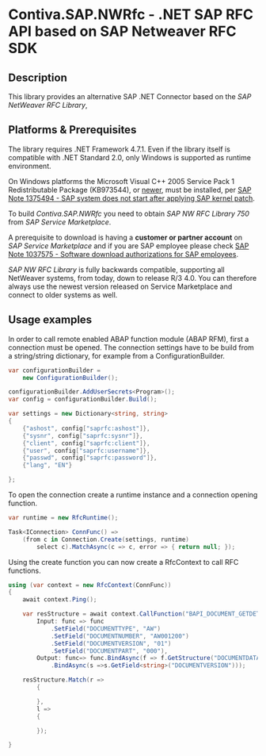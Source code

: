 # Contiva.SAP.NWRfc - .NET SAP RFC API based on SAP Netweaver RFC SDK
## Description

This library provides an alternative SAP .NET Connector based on the _SAP NetWeaver RFC Library_,


## Platforms & Prerequisites

The library requires .NET Framework 4.7.1. 
Even if the library itself is compatible with .NET Standard 2.0, only Windows is supported as runtime environment.


On Windows platforms the Microsoft Visual C++ 2005 Service Pack 1 Redistributable Package (KB973544), or [newer](https://www.microsoft.com/en-us/download/details.aspx?id=48145), must be installed, per [SAP Note 1375494 - SAP system does not start after applying SAP kernel patch](https://launchpad.support.sap.com/#/notes/1375494).

To build _Contiva.SAP.NWRfc_ you need to obtain _SAP NW RFC Library 750_ from _SAP Service Marketplace_.

A prerequisite to download is having a **customer or partner account** on _SAP Service Marketplace_ and if you
are SAP employee please check [SAP Note 1037575 - Software download authorizations for SAP employees](https://launchpad.support.sap.com/#/notes/1037575).

_SAP NW RFC Library_ is fully backwards compatible, supporting all NetWeaver systems, from today, down to release R/3 4.0.
You can therefore always use the newest version released on Service Marketplace and connect to older systems as well.

## Usage examples

In order to call remote enabled ABAP function module (ABAP RFM), first a connection must be opened.
The connection settings have to be build from a string/string dictionary, for example from a ConfigurationBuilder.

```csharp
var configurationBuilder =
    new ConfigurationBuilder();

configurationBuilder.AddUserSecrets<Program>();
var config = configurationBuilder.Build();

var settings = new Dictionary<string, string>
{
    {"ashost", config["saprfc:ashost"]},
    {"sysnr", config["saprfc:sysnr"]},
    {"client", config["saprfc:client"]},
    {"user", config["saprfc:username"]},
    {"passwd", config["saprfc:password"]},
    {"lang", "EN"}

};
```

To open the connection create a runtime instance and a connection opening function.

```csharp
var runtime = new RfcRuntime();

Task<IConnection> ConnFunc() =>
    (from c in Connection.Create(settings, runtime)
        select c).MatchAsync(c => c, error => { return null; });
```

Using the create function you can now create a RfcContext to call RFC functions.

```csharp
using (var context = new RfcContext(ConnFunc))
{
    await context.Ping();

    var resStructure = await context.CallFunction("BAPI_DOCUMENT_GETDETAIL2",
        Input: func => func
            .SetField("DOCUMENTTYPE", "AW")
            .SetField("DOCUMENTNUMBER", "AW001200")
            .SetField("DOCUMENTVERSION", "01")
            .SetField("DOCUMENTPART", "000"),
        Output: func=> func.BindAsync(f => f.GetStructure("DOCUMENTDATA"))
            .BindAsync(s =>s.GetField<string>("DOCUMENTVERSION")));

    resStructure.Match(r =>
        {

        },
        l =>
        {

        });

}
  ```
  
  



